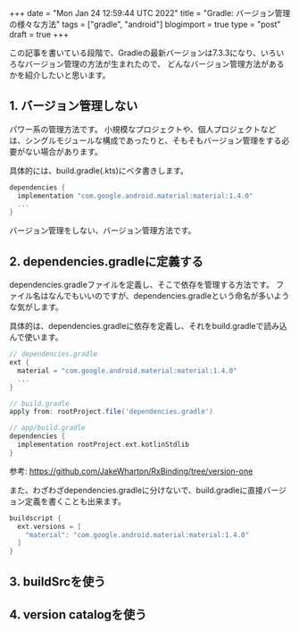 +++
date = "Mon Jan 24 12:59:44 UTC 2022"
title = "Gradle: バージョン管理の様々な方法"
tags = ["gradle", "android"]
blogimport = true
type = "post"
draft = true
+++

この記事を書いている段階で、Gradleの最新バージョンは7.3.3になり、いろいろなバージョン管理の方法が生まれたので、
どんなバージョン管理方法があるかを紹介したいと思います。


## 1. バージョン管理しない

パワー系の管理方法です。
小規模なプロジェクトや、個人プロジェクトなどは、シングルモジュールな構成であったりと、そもそもバージョン管理をする必要がない場合があります。

具体的には、build.gradle(.kts)にベタ書きします。

```groovy
dependencies {
  implementation "com.google.android.material:material:1.4.0"
  ...
}
```

バージョン管理をしない、バージョン管理方法です。

## 2. dependencies.gradleに定義する

dependencies.gradleファイルを定義し、そこで依存を管理する方法です。
ファイル名はなんでもいいのですが、dependencies.gradleという命名が多いような気がします。

具体的は、dependencies.gradleに依存を定義し、それをbuild.gradleで読み込んで使います。

```groovy
// dependencies.gradle
ext {
  material = "com.google.android.material:material:1.4.0"
  ...
}
```

```groovy
// build.gradle
apply from: rootProject.file('dependencies.gradle')
```

```groovy
// app/build.gradle
dependencies {
  implementation rootProject.ext.kotlinStdlib
}
```

参考: https://github.com/JakeWharton/RxBinding/tree/version-one

また、わざわざdependencies.gradleに分けないで、build.gradleに直接バージョン定義を書くことも出来ます。

```groovy
buildscript {
  ext.versions = [
    "material": "com.google.android.material:material:1.4.0"
  ]
}
```

## 3. buildSrcを使う

## 4. version catalogを使う
